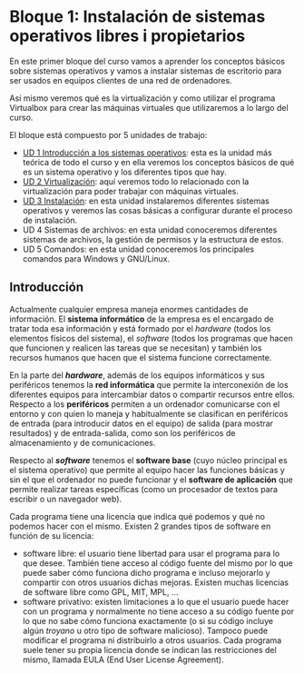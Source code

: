 # Bloque 1: Instalación de sistemas operativos libres i propietarios
En este primer bloque del curso vamos a aprender los conceptos básicos sobre sistemas operativos y vamos a instalar sistemas de escritorio para ser usados en equipos clientes de una red de ordenadores.

Así mismo veremos qué es la virtualización y como utilizar el programa Virtualbox para crear las máquinas virtuales que utilizaremos a lo largo del curso.

El bloque está compuesto por 5 unidades de trabajo:

- [UD 1 Introducción a los sistemas operativos](ud01): esta es la unidad más teórica de todo el curso y en ella veremos los conceptos básicos de qué es un sistema operativo y los diferentes tipos que hay.
- [UD 2 Virtualización](../../../altres/virtualitzacio/): aquí veremos todo lo relacionado con la virtualización para poder trabajar con máquinas virtuales.
- [UD 3 Instalación](ud03): en esta unidad instalaremos diferentes sistemas operativos y veremos las cosas básicas a configurar durante el proceso de instalación.
- UD 4 Sistemas de archivos: en esta unidad conoceremos diferentes sistemas de archivos, la gestión de permisos y la estructura de estos.
- UD 5 Comandos: en esta unidad conoceremos los principales comandos para Windows y GNU/Linux.

## Introducción

Actualmente cualquier empresa maneja enormes cantidades de información. El **sistema informático** de la empresa es el encargado de tratar toda esa información y está formado por el _hardware_ (todos los elementos físicos del sistema), el _software_ (todos los programas que hacen que funcionen y realicen las tareas que se necesitan) y también los recursos humanos que hacen que el sistema funcione correctamente.

En la parte del **_hardware_**, además de los equipos informáticos y sus periféricos tenemos la **red informática** que permite la interconexión de los diferentes equipos para intercambiar datos o compartir recursos entre ellos. Respecto a los **periféricos** permiten a un ordenador comunicarse con el entorno y con quien lo maneja y habitualmente se clasifican en periféricos de entrada (para introducir datos en el equipo) de salida (para mostrar resultados) y de entrada-salida, como son los periféricos de almacenamiento y de comunicaciones.

Respecto al **_software_** tenemos el **software base** (cuyo núcleo principal es el sistema operativo) que permite al equipo hacer las funciones básicas y sin el que el ordenador no puede funcionar y el **software de aplicación** que permite realizar tareas específicas (como un procesador de textos para escribir o un navegador web).

Cada programa tiene una licencia que indica qué podemos y qué no podemos hacer con el mismo. Existen 2 grandes tipos de software en función de su licencia:
- software libre: el usuario tiene libertad para usar el programa para lo que desee. También tiene acceso al código fuente del mismo por lo que puede saber cómo funciona dicho programa e incluso mejorarlo y compartir con otros usuarios dichas mejoras. Existen muchas licencias de software libre como GPL, MIT, MPL, ...
- software privativo: existen limitaciones a lo que el usuario puede hacer con un programa y normalmente no tiene acceso a su código fuente por lo que no sabe cómo funciona exactamente (o si su código incluye algún _troyano_ u otro tipo de software malicioso). Tampoco puede modificar el programa ni distribuirlo a otros usuarios. Cada programa suele tener su propia licencia donde se indican las restricciones del mismo, llamada EULA (End User License Agreement). 

